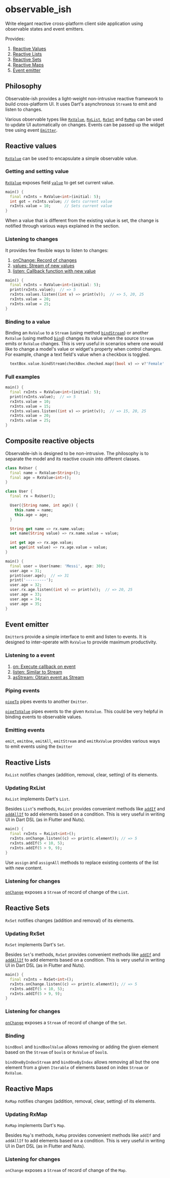 # observable_ish

Write elegant reactive cross-platform client side application using observable states and event emitters. 

Provides:

1. [Reactive Values][RxValue]
2. [Reactive Lists][RxList]
3. [Reactive Sets][RxSet]
4. [Reactive Maps][RxMap]
5. [Event emitter][Emitter]

## Philosophy

Observable-ish provides a light-weight non-intrusive reactive framework to build cross-platform UI. It uses Dart's 
asynchronous `Stream`s to emit and listen to changes.

Various observable types like [`RxValue`][RxValue], [`RxList`][RxList], [`RxSet`][RxSet] and [`RxMap`][RxMap] can be 
used to update UI automatically on changes. Events can be passed up the widget tree using event [`Emitter`][Emitter].

## Reactive values

[`RxValue`][RxValue] can be used to encapsulate a simple observable value. 

### Getting and setting value

[`RxValue`][RxValue] exposes field [`value`][RxValue_value] to get set current value. 


```dart
main() {
  final rxInts = RxValue<int>(initial: 5);
  int got = rxInts.value; // Gets current value
  rxInts.value = 10;      // Sets current value
}
```

When a value that is different from the existing value is set, the change is notified through various ways explained in the
section.

### Listening to changes
It provides few flexible ways to listen to changes:

1. [onChange: Record of changes][RxValue_onChange]
2. [values: Stream of new values][RxValue_values]
3. [listen: Callback function with new value][RxValue_listen]

```dart
main() {
  final rxInts = RxValue<int>(initial: 5);
  print(rxInts.value);  // => 5
  rxInts.values.listen((int v) => print(v));  // => 5, 20, 25
  rxInts.value = 20;
  rxInts.value = 25;
}
```

### Binding to a value

Binding an `RxValue` to a `Stream` (using method [`bindStream`][RxValue_bindStream]) or another `RxValue` 
(using method [`bind`][RxValue_bind]) changes its value when the source `Stream` emits or `RxValue` changes. This is very 
useful in scenarios where one would like to change a model's value or widget's property when control changes. For example, 
change a text field's value when a checkbox is toggled.

```dart
  textBox.value.bindStream(checkBox.checked.map((bool v) => v?'Female': 'Male'));
```

### Full examples

```dart
main() {
  final rxInts = RxValue<int>(initial: 5);
  print(rxInts.value);  // => 5
  rxInts.value = 10;
  rxInts.value = 15;
  rxInts.values.listen((int v) => print(v));  // => 15, 20, 25
  rxInts.value = 20;
  rxInts.value = 25;
}
```

## Composite reactive objects

Observable-ish is designed to be non-intrusive. The philosophy is to separate the model and its reactive cousin into 
different classes.

```dart
class RxUser {
  final name = RxValue<String>();
  final age = RxValue<int>();
}

class User {
  final rx = RxUser();

  User({String name, int age}) {
    this.name = name;
    this.age = age;
  }

  String get name => rx.name.value;
  set name(String value) => rx.name.value = value;

  int get age => rx.age.value;
  set age(int value) => rx.age.value = value;
}

main() {
  final user = User(name: 'Messi', age: 30);
  user.age = 31;
  print(user.age);  // => 31
  print('---------');
  user.age = 32;
  user.rx.age.listen((int v) => print(v));  // => 20, 25
  user.age = 33;
  user.age = 34;
  user.age = 35;
}
```

## Event emitter

`Emitter`s provide a simple interface to emit and listen to events. It is designed to inter-operate with `RxValue` to provide
maximum productivity.

### Listening to a event

1. [on: Execute callback on event][Emitter_on]
2. [listen: Similar to Stream][Emitter_listen]
3. [asStream: Obtain event as Stream][Emitter_asStream]

### Piping events

[`pipeTo`][Emitter_pipeTo] pipes events to another `Emitter`.

[`pipeToValue`][Emitter_pipeToValue] pipes events to the given `RxValue`. This could be very helpful in binding events 
to observable values.

### Emitting events

`emit`, `emitOne`, `emitAll`, `emitStream` and `emitRxValue` provides various ways to emit events using the `Emitter`

## Reactive Lists

`RxList` notifies changes (addition, removal, clear, setting) of its elements.

### Updating RxList

`RxList` implements Dart's `List`. 

Besides `List`'s methods, `RxList` provides convenient methods like [`addIf`][RxList_addIf] and [`addAllIf`][RxList_addAllIf] 
to add elements based on a condition. This is very useful in writing UI in Dart DSL (as in Flutter and Nuts).

```dart
main() {
  final rxInts = RxList<int>();
  rxInts.onChange.listen((c) => print(c.element)); // => 5
  rxInts.addIf(5 < 10, 5);
  rxInts.addIf(5 > 9, 9);
}
```

Use `assign` and `assignAll` methods to replace existing contents of the list with new content.

### Listening for changes

[`onChange`][RxList_onChange] exposes a `Stream` of record of change of the `List`.

## Reactive Sets

`RxSet` notifies changes (addition and removal) of its elements.

### Updating RxSet

`RxSet` implements Dart's `Set`. 

Besides `Set`'s methods, `RxSet` provides convenient methods like [`addIf`][RxSet_addIf] and [`addAllIf`][RxSet_addAllIf] 
to add elements based on a condition. This is very useful in writing UI in Dart DSL (as in Flutter and Nuts).

```dart
main() {
  final rxInts = RxSet<int>();
  rxInts.onChange.listen((c) => print(c.element)); // => 5
  rxInts.addIf(5 < 10, 5);
  rxInts.addIf(5 > 9, 9);
}
```

### Listening for changes

[`onChange`][RxSet_onChange] exposes a `Stream` of record of change of the `Set`.

### Binding

`bindBool` and `bindBoolValue` allows removing or adding the given element based on the `Stream` of
`bool`s or `RxValue` of `bool`s.

`bindOneByIndexStream` and `bindOneByIndex` allows removing all but the one element from a given `Iterable`
of elements based on index `Stream` or `RxValue`.

## Reactive Maps

`RxMap` notifies changes (addition, removal, clear, setting) of its elements.

### Updating RxMap

`RxMap` implements Dart's `Map`. 

Besides `Map`'s methods, `RxMap` provides convenient methods like `addIf` and `addAllIf` to add elements based on a 
condition. This is very useful in writing UI in Dart DSL (as in Flutter and Nuts).

### Listening for changes

`onChange` exposes a `Stream` of record of change of the `Map`.

[RxValue]: https://pub.dartlang.org/documentation/observable_ish/latest/value_value/RxValue-class.html
[RxList]: https://pub.dartlang.org/documentation/observable_ish/latest/list_list/RxList-class.html
[RxSet]: https://pub.dartlang.org/documentation/observable_ish/latest/set_set/RxSet-class.html
[RxMap]: https://pub.dartlang.org/documentation/observable_ish/latest/map_map/RxMap-class.html
[Emitter]: https://pub.dartlang.org/documentation/observable_ish/latest/event_event/Emitter-class.html
[RxValue_value]: https://pub.dartlang.org/documentation/observable_ish/latest/value_value/RxValue/value.html
[RxValue_onChange]: https://pub.dartlang.org/documentation/observable_ish/latest/value_value/RxValue/onChange.html
[RxValue_values]: https://pub.dartlang.org/documentation/observable_ish/latest/value_value/RxValue/values.html
[RxValue_listen]: https://pub.dartlang.org/documentation/observable_ish/latest/value_value/RxValue/listen.html
[RxValue_bindStream]: https://pub.dartlang.org/documentation/observable_ish/latest/value_value/RxValue/bindStream.html
[RxValue_bind]: https://pub.dartlang.org/documentation/observable_ish/latest/value_value/RxValue/bind.html
[RxList_addIf]: https://pub.dartlang.org/documentation/observable_ish/latest/list_list/RxList/addIf.html
[RxList_addAllIf]: https://pub.dartlang.org/documentation/observable_ish/latest/list_list/RxList/addAllIf.html
[RxList_onChange]: https://pub.dartlang.org/documentation/observable_ish/latest/list_list/RxList/onChange.html
[RxSet_addIf]: https://pub.dartlang.org/documentation/observable_ish/latest/set_set/RxSet/addIf.html
[RxSet_addAllIf]: https://pub.dartlang.org/documentation/observable_ish/latest/set_set/RxSet/addAllIf.html
[RxSet_onChange]: https://pub.dartlang.org/documentation/observable_ish/latest/set_set/RxSet/onChange.html
[Emitter_on]: https://pub.dartlang.org/documentation/observable_ish/latest/event_event/Emitter/on.html
[Emitter_listen]: https://pub.dartlang.org/documentation/observable_ish/latest/event_event/Emitter/listen.html
[Emitter_asStream]: https://pub.dartlang.org/documentation/observable_ish/latest/event_event/Emitter/asStream.html
[Emitter_pipeTo]: https://pub.dartlang.org/documentation/observable_ish/latest/event_event/Emitter/pipeTo.html
[Emitter_pipeToValue]: https://pub.dartlang.org/documentation/observable_ish/latest/event_event/Emitter/pipeToValue.html